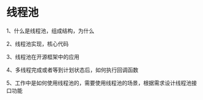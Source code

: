 # 线程池





1、什么是线程池，组成结构，为什么

2、线程池实现，核心代码

3、线程池在开源框架中的应用

4、多线程完成或者等到计划状态后，如何执行回调函数

5、工作中是如何使用线程池的，需要使用线程池的场景，根据需求设计线程池接口功能

